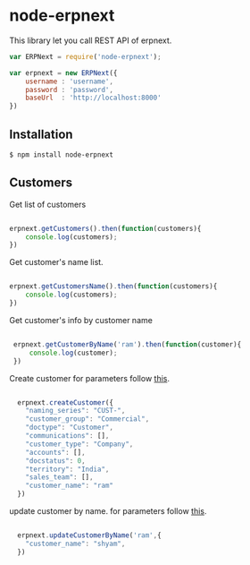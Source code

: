 # node-erpnext
This library let you call REST API of erpnext.

```js
var ERPNext = require('node-erpnext');

var erpnext = new ERPNext({
    username : 'username',
    password : 'password',
    baseUrl  : 'http://localhost:8000'
})

```

## Installation

```bash
$ npm install node-erpnext
```

## Customers

Get list of customers 

```js 

erpnext.getCustomers().then(function(customers){
    console.log(customers);
})

```
Get customer's name list.

```js

erpnext.getCustomersName().then(function(customers){
    console.log(customers);
})

```
Get customer's info by customer name

```js

 erpnext.getCustomerByName('ram').then(function(customer){
     console.log(customer);
 })

```
Create customer for parameters follow [this](https://frappe.github.io/erpnext/current/models/selling/customer).

```js

  erpnext.createCustomer({
    "naming_series": "CUST-",
    "customer_group": "Commercial",
    "doctype": "Customer",
    "communications": [],
    "customer_type": "Company",
    "accounts": [],
    "docstatus": 0,
    "territory": "India",
    "sales_team": [],
    "customer_name": "ram"
  })

```
update customer by name. for parameters follow [this](https://frappe.github.io/erpnext/current/models/selling/customer).

```js

  erpnext.updateCustomerByName('ram',{
    "customer_name": "shyam",
  })

```
